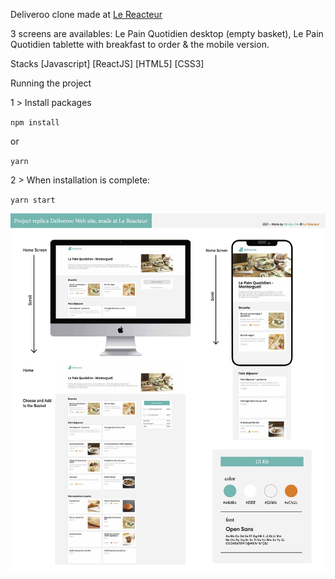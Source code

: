 Deliveroo clone made at [Le Reacteur](https://www.lereacteur.io/) 
 
3 screens are availables: Le Pain Quotidien desktop (empty basket), Le Pain Quotidien tablette with breakfast to order & the mobile version.

Stacks
[Javascript]
[ReactJS]
[HTML5] 
[CSS3]

Running the project

1️ > Install packages

`npm install`  

or  

`yarn`

2 > When installation is complete:

`yarn start`

![image](src/assets/img/Deliveroo-WebandMobile.jpg)